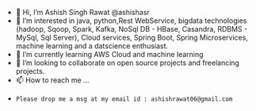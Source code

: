 - 👋 Hi, I’m Ashish Singh Rawat @ashishasr
- 👀 I’m interested in java, python,Rest WebService, bigdata technologies (hadoop, Sqoop, Spark, Kafka, NoSql DB - HBase, Casandra, RDBMS - MySql, Sql Server),
      Cloud services, Spring Boot, Spring Microservices, machine learning and a datscience enthusiast.
- 🌱 I’m currently learning AWS Cloud and machine learning
- 💞️ I’m looking to collaborate on open source projects and freelancing projects.
- 📫 How to reach me ...
-     Please drop me a msg at my email id : ashishrawat06@gmail.com

<!---
ashishasr/ashishasr is a ✨ special ✨ repository because its `README.md` (this file) appears on your GitHub profile.
You can click the Preview link to take a look at your changes.
--->
